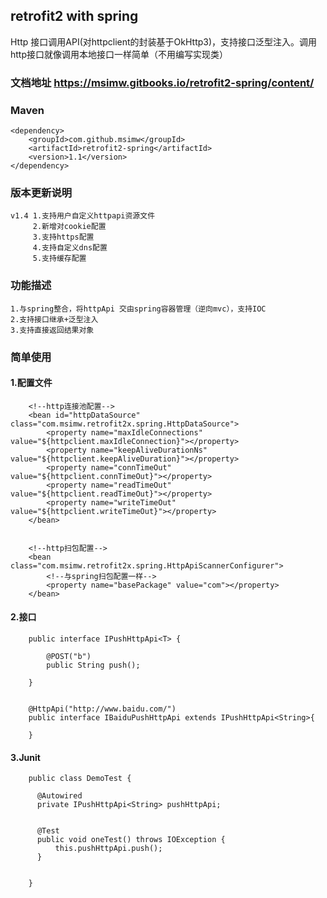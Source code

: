 ## retrofit2 with spring
   Http 接口调用API(对httpclient的封装基于OkHttp3)，支持接口泛型注入。调用http接口就像调用本地接口一样简单（不用编写实现类）
### 文档地址 https://msimw.gitbooks.io/retrofit2-spring/content/

    
### Maven
    <dependency>
        <groupId>com.github.msimw</groupId>
        <artifactId>retrofit2-spring</artifactId>
        <version>1.1</version>
    </dependency>


### 版本更新说明
    v1.4 1.支持用户自定义httpapi资源文件
         2.新增对cookie配置
         3.支持https配置
         4.支持自定义dns配置
         5.支持缓存配置
         

### 功能描述
    1.与spring整合，将httpApi 交由spring容器管理（逆向mvc），支持IOC
    2.支持接口继承+泛型注入
    3.支持直接返回结果对象

### 简单使用

#### 1.配置文件
    
        <!--http连接池配置-->
        <bean id="httpDataSource"  class="com.msimw.retrofit2x.spring.HttpDataSource">
            <property name="maxIdleConnections" value="${httpclient.maxIdleConnection}"></property>
            <property name="keepAliveDurationNs" value="${httpclient.keepAliveDuration}"></property>
            <property name="connTimeOut" value="${httpclient.connTimeOut}"></property>
            <property name="readTimeOut" value="${httpclient.readTimeOut}"></property>
            <property name="writeTimeOut" value="${httpclient.writeTimeOut}"></property>
        </bean>
        
        
        <!--http扫包配置-->
        <bean class="com.msimw.retrofit2x.spring.HttpApiScannerConfigurer">
            <!--与spring扫包配置一样-->
            <property name="basePackage" value="com"></property>
        </bean>

#### 2.接口
        
        
        public interface IPushHttpApi<T> {
      
            @POST("b")
            public String push();
        
        }
        
        
        @HttpApi("http://www.baidu.com/")
        public interface IBaiduPushHttpApi extends IPushHttpApi<String>{
        
        }
    
#### 3.Junit
    
        public class DemoTest {
        
          @Autowired
          private IPushHttpApi<String> pushHttpApi;
        
        
          @Test
          public void oneTest() throws IOException {
              this.pushHttpApi.push();
          }
        
        
        }